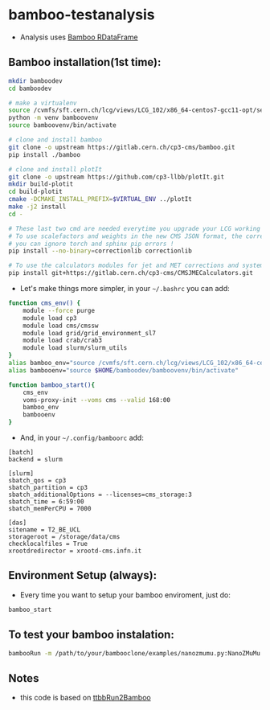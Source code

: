 # bamboo-testanalysis
- Analysis uses [Bamboo RDataFrame](https://bamboo-hep.readthedocs.io/en/latest/index.html)

## Bamboo installation(1st time):
```bash
mkdir bamboodev
cd bamboodev

# make a virtualenv
source /cvmfs/sft.cern.ch/lcg/views/LCG_102/x86_64-centos7-gcc11-opt/setup.sh
python -m venv bamboovenv
source bamboovenv/bin/activate

# clone and install bamboo
git clone -o upstream https://gitlab.cern.ch/cp3-cms/bamboo.git
pip install ./bamboo

# clone and install plotIt
git clone -o upstream https://github.com/cp3-llbb/plotIt.git
mkdir build-plotit
cd build-plotit
cmake -DCMAKE_INSTALL_PREFIX=$VIRTUAL_ENV ../plotIt
make -j2 install
cd -

# These last two cmd are needed everytime you upgrade your LCG working version!
# To use scalefactors and weights in the new CMS JSON format, the correctionlib package should be installed with
# you can ignore torch and sphinx pip errors !
pip install --no-binary=correctionlib correctionlib

# To use the calculators modules for jet and MET corrections and systematic variations
pip install git+https://gitlab.cern.ch/cp3-cms/CMSJMECalculators.git
```
- Let's make things more simpler, in your ``~/.bashrc`` you can add:
```bash
function cms_env() {
    module --force purge
    module load cp3
    module load cms/cmssw
    module load grid/grid_environment_sl7
    module load crab/crab3
    module load slurm/slurm_utils
}
alias bamboo_env="source /cvmfs/sft.cern.ch/lcg/views/LCG_102/x86_64-centos7-gcc11-opt/setup.sh"
alias bambooenv="source $HOME/bamboodev/bamboovenv/bin/activate"

function bamboo_start(){
    cms_env
    voms-proxy-init --voms cms --valid 168:00
    bamboo_env
    bambooenv
}
```
- And, in your ``~/.config/bamboorc`` add:
```
[batch]
backend = slurm

[slurm]
sbatch_qos = cp3
sbatch_partition = cp3
sbatch_additionalOptions = --licenses=cms_storage:3
sbatch_time = 6:59:00
sbatch_memPerCPU = 7000

[das]
sitename = T2_BE_UCL
storageroot = /storage/data/cms
checklocalfiles = True
xrootdredirector = xrootd-cms.infn.it
```
## Environment Setup (always):
- Every time you want to setup your bamboo enviroment, just do:
```bash
bamboo_start
```
## To test your bamboo instalation:
```bash
bambooRun -m /path/to/your/bambooclone/examples/nanozmumu.py:NanoZMuMu /path/to/your/bambooclone/examples/test1.yml -o test1
```
## Notes
- this code is based on [ttbbRun2Bamboo](https://gitlab.cern.ch/swertz/ttbbRun2Bamboo/)
